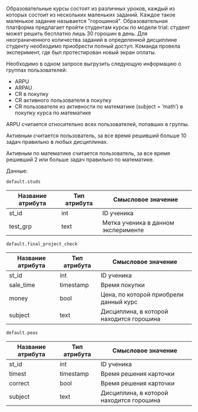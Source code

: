 Образовательные курсы состоят из различных уроков, каждый из которых состоит из нескольких маленьких заданий. Каждое такое маленькое задание называется "горошиной".
Образовательная платформа предлагает пройти студентам курсы по модели trial: студент может решить бесплатно лишь 30 горошин в день. Для неограниченного количества заданий в определенной дисциплине студенту необходимо приобрести полный доступ. Команда провела эксперимент, где был протестирован новый экран оплаты.

Необходимо в одном запросе выгрузить следующую информацию о группах пользователей:
- ARPU 
- ARPAU 
- CR в покупку 
- СR активного пользователя в покупку 
- CR пользователя из активности по математике (subject = ’math’) в покупку курса по математике

ARPU считается относительно всех пользователей, попавших в группы.

Активным считается пользователь, за все время решивший больше 10 задач правильно в любых дисциплинах.

Активным по математике считается пользователь, за все время решивший 2 или больше задач правильно по математике.

Данные:

`default.studs`

| Название атрибута | Тип атрибута | Смысловое значение |
|------------|-------------|-------------|
| st_id | int | ID ученика |
| test_grp | text | Метка ученика в данном эксперименте |

`default.final_project_check`

| Название атрибута | Тип атрибута | Смысловое значение |
|------------|-------------|-------------|
| st_id | int | ID ученика |
| sale_time | timestamp | 	Время покупки |
| money | bool | Цена, по которой приобрели данный курс |
| subject | text | Дисциплина, в которой находится горошина |

`default.peas`

| Название атрибута | Тип атрибута | Смысловое значение |
|------------|-------------|-------------|
| st_id | int | ID ученика |
| timest | timestamp | 	Время решения карточки |
| correct | bool | 	Время решения карточки |
| subject | text | 	Дисциплина, в которой находится горошина |